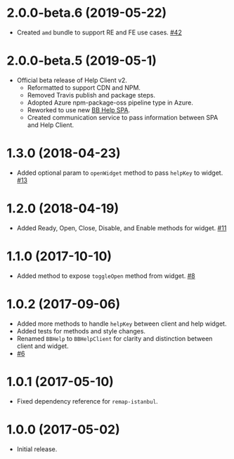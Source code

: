 # 2.0.0-beta.6 (2019-05-22)

- Created `amd` bundle to support RE and FE use cases. [#42](https://github.com/blackbaud/help-client/pull/42)

# 2.0.0-beta.5 (2019-05-1)

- Official beta release of Help Client v2.
  - Reformatted to support CDN and NPM.
  - Removed Travis publish and package steps.
  - Adopted Azure npm-package-oss pipeline type in Azure.
  - Reworked to use new [BB Help SPA](https://host.nxt.blackbaud.com/bb-help/).
  - Created communication service to pass information between SPA and Help Client.

# 1.3.0 (2018-04-23)

- Added optional param to `openWidget` method to pass `helpKey` to widget. [#13](https://github.com/blackbaud/help-client/pull/13)

# 1.2.0 (2018-04-19)

- Added Ready, Open, Close, Disable, and Enable methods for widget. [#11](https://github.com/blackbaud/help-client/pull/11)

# 1.1.0 (2017-10-10)

- Added method to expose `toggleOpen` method from widget. [#8](https://github.com/blackbaud/help-client/pull/8)

# 1.0.2 (2017-09-06)

- Added more methods to handle `helpKey` between client and help widget.
- Added tests for methods and style changes.
- Renamed `BBHelp` to `BBHelpClient` for clarity and distinction between client and widget.
- [#6](https://github.com/blackbaud/help-client/pull/6)

# 1.0.1 (2017-05-10)

- Fixed dependency reference for `remap-istanbul`.

# 1.0.0 (2017-05-02)

- Initial release.
